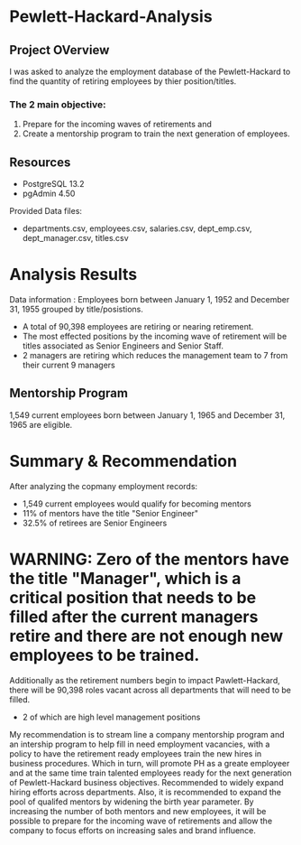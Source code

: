 # Pewlett-Hackard-Analysis

## Project OVerview

I was asked to analyze the employment database of the Pewlett-Hackard to find the quantity of retiring employees by thier position/titles. 

### The 2 main objective:
1. Prepare for the incoming waves of retirements and 
2. Create a mentorship program to train the next generation of employees. 

## Resources
  * PostgreSQL 13.2
  * pgAdmin 4.50
  
Provided Data files:
  * departments.csv, employees.csv, salaries.csv, dept_emp.csv, dept_manager.csv, titles.csv
 
 # Analysis Results
 
 Data information : Employees born between January 1, 1952 and December 31, 1955 grouped by title/posistions. 
 
  * A total of 90,398 employees are retiring or nearing retirement.
  * The most effected positions by the incoming wave of retirement will be titles associated as Senior Engineers and Senior Staff.
  * 2 managers are retiring which reduces the management team to 7 from their current 9 managers

## Mentorship Program
 
 1,549 current employees born between January 1, 1965 and December 31, 1965 are eligible.
 
# Summary & Recommendation

After analyzing the copmany employment records:
 * 1,549 current employees would qualify for becoming mentors
 * 11% of mentors have the title "Senior Engineer"
 * 32.5% of retirees are Senior Engineers

# WARNING: Zero of the mentors have the title "Manager", which is a critical position that needs to be filled after the current managers retire and there are not enough new employees to be trained.
 
Additionally as the retirement numbers begin to impact Pawlett-Hackard, there will be 90,398 roles vacant across all departments that will need to be filled.
 * 2 of which are high level management positions

My recommendation is to stream line a company mentorship program and an intership program to help fill in need employment vacancies, with a policy to have the retirement ready employees train the new hires in business procedures. Which in turn, will promote PH as a greate employeer and at the same time train talented employees ready for the next generation of Pewlett-Hackard business objectives. Recommended to widely expand hiring efforts across departments. Also, it is recommended to expand the pool of qualifed mentors by widening the birth year parameter. By increasing the number of both mentors and new employees, it will be possible to prepare for the incoming wave of retirements and allow the company to focus efforts on increasing sales and brand influence. 

